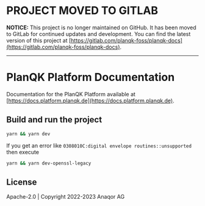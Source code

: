 # PROJECT MOVED TO GITLAB

**NOTICE:** This project is no longer maintained on GitHub. It has been moved to GitLab for continued updates and development. You can find the latest version of this project at [https://gitlab.com/planqk-foss/planqk-docs](https://gitlab.com/planqk-foss/planqk-docs).

---

# PlanQK Platform Documentation

Documentation for the PlanQK Platform available at [https://docs.platform.planqk.de](https://docs.platform.planqk.de).

## Build and run the project

```bash
yarn && yarn dev
```

If you get an error like `0308010C:digital envelope routines::unsupported` then execute
```bash
yarn && yarn dev-openssl-legacy
```


## License

Apache-2.0 | Copyright 2022-2023 Anaqor AG
